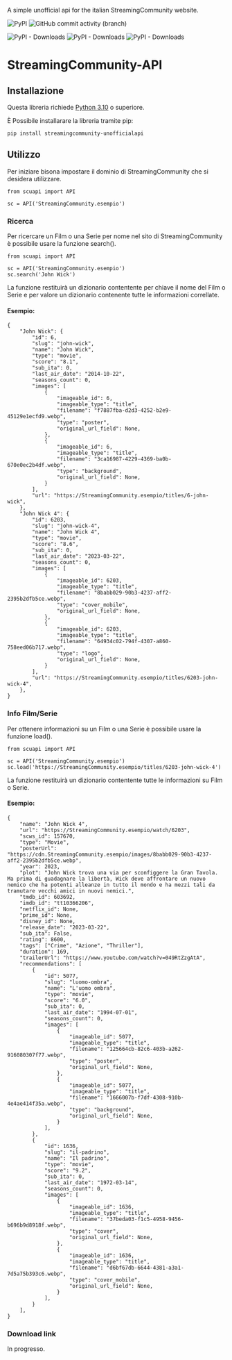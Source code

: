 A simple unofficial api for the italian StreamingCommunity website.


![PyPI](https://img.shields.io/pypi/v/streamingcommunity-unofficialapi)
![GitHub commit activity (branch)](https://img.shields.io/github/commit-activity/w/Blu-Tiger/streamingcommunity-unofficialapi)

![PyPI - Downloads](https://img.shields.io/pypi/dd/streamingcommunity-unofficialapi)
![PyPI - Downloads](https://img.shields.io/pypi/dw/streamingcommunity-unofficialapi)
![PyPI - Downloads](https://img.shields.io/pypi/dm/streamingcommunity-unofficialapi)


# StreamingCommunity-API

## Installazione

Questa libreria richiede [Python 3.10](https://www.python.org/) o superiore.

È Possibile installarare la libreria tramite pip:


```
pip install streamingcommunity-unofficialapi
```


## Utilizzo

Per iniziare bisona impostare il dominio di StreamingCommunity che si desidera utilizzare.
```
from scuapi import API

sc = API('StreamingCommunity.esempio')

```

### Ricerca
Per ricercare un Film o una Serie per nome nel sito di StreamingCommunity è possibile usare la funzione search().

```
from scuapi import API

sc = API('StreamingCommunity.esempio')
sc.search('John Wick')

```

La funzione restituirà un dizionario contentente per chiave il nome del Film o Serie e per valore un dizionario contenente tutte le informazioni correllate.

#### Esempio:
```
{
    "John Wick": {
        "id": 6,
        "slug": "john-wick",
        "name": "John Wick",
        "type": "movie",
        "score": "8.1",
        "sub_ita": 0,
        "last_air_date": "2014-10-22",
        "seasons_count": 0,
        "images": [
            {
                "imageable_id": 6,
                "imageable_type": "title",
                "filename": "f7887fba-d2d3-4252-b2e9-45129e1ecfd9.webp",
                "type": "poster",
                "original_url_field": None,
            },
            {
                "imageable_id": 6,
                "imageable_type": "title",
                "filename": "3ca16987-4229-4369-ba0b-670e0ec2b4df.webp",
                "type": "background",
                "original_url_field": None,
            }
        ],
        "url": "https://StreamingCommunity.esempio/titles/6-john-wick",
    },
    "John Wick 4": {
        "id": 6203,
        "slug": "john-wick-4",
        "name": "John Wick 4",
        "type": "movie",
        "score": "8.6",
        "sub_ita": 0,
        "last_air_date": "2023-03-22",
        "seasons_count": 0,
        "images": [
            {
                "imageable_id": 6203,
                "imageable_type": "title",
                "filename": "8babb029-90b3-4237-aff2-2395b2dfb5ce.webp",
                "type": "cover_mobile",
                "original_url_field": None,
            },
            {
                "imageable_id": 6203,
                "imageable_type": "title",
                "filename": "64934c02-794f-4307-a860-758eed06b717.webp",
                "type": "logo",
                "original_url_field": None,
            }
        ],
        "url": "https://StreamingCommunity.esempio/titles/6203-john-wick-4",
    },
}
```

### Info Film/Serie

Per ottenere informazioni su un Film o una Serie è possibile usare la funzione load().

```
from scuapi import API

sc = API('StreamingCommunity.esempio')
sc.load('https://StreamingCommunity.esempio/titles/6203-john-wick-4')
```

La funzione restituirà un dizionario contentente tutte le informazioni su Film o Serie.

#### Esempio:
```
{
    "name": "John Wick 4",
    "url": "https://StreamingCommunity.esempio/watch/6203",
    "scws_id": 157670,
    "type": "Movie",
    "posterUrl": "https://cdn.StreamingCommunity.esempio/images/8babb029-90b3-4237-aff2-2395b2dfb5ce.webp",
    "year": 2023,
    "plot": "John Wick trova una via per sconfiggere la Gran Tavola. Ma prima di guadagnare la libertà, Wick deve affrontare un nuovo nemico che ha potenti alleanze in tutto il mondo e ha mezzi tali da tramutare vecchi amici in nuovi nemici.",
    "tmdb_id": 603692,
    "imdb_id": "tt10366206",
    "netflix_id": None,
    "prime_id": None,
    "disney_id": None,
    "release_date": "2023-03-22",
    "sub_ita": False,
    "rating": 8600,
    "tags": ["Crime", "Azione", "Thriller"],
    "duration": 169,
    "trailerUrl": "https://www.youtube.com/watch?v=049RtZzgAtA",
    "recommendations": [
        {
            "id": 5077,
            "slug": "luomo-ombra",
            "name": "L'uomo ombra",
            "type": "movie",
            "score": "6.0",
            "sub_ita": 0,
            "last_air_date": "1994-07-01",
            "seasons_count": 0,
            "images": [
                {
                    "imageable_id": 5077,
                    "imageable_type": "title",
                    "filename": "125664cb-82c6-403b-a262-916080307f77.webp",
                    "type": "poster",
                    "original_url_field": None,
                },
                {
                    "imageable_id": 5077,
                    "imageable_type": "title",
                    "filename": "1666007b-f7df-4308-910b-4e4ae414f35a.webp",
                    "type": "background",
                    "original_url_field": None,
                }
            ],
        },
        {
            "id": 1636,
            "slug": "il-padrino",
            "name": "Il padrino",
            "type": "movie",
            "score": "9.2",
            "sub_ita": 0,
            "last_air_date": "1972-03-14",
            "seasons_count": 0,
            "images": [
                {
                    "imageable_id": 1636,
                    "imageable_type": "title",
                    "filename": "37beda03-f1c5-4958-9456-b696b9d8918f.webp",
                    "type": "cover",
                    "original_url_field": None,
                },
                {
                    "imageable_id": 1636,
                    "imageable_type": "title",
                    "filename": "d6bf67db-6644-4381-a3a1-7d5a75b393c6.webp",
                    "type": "cover_mobile",
                    "original_url_field": None,
                }
            ],
        }
    ],
}

```

### Download link

In progresso.
